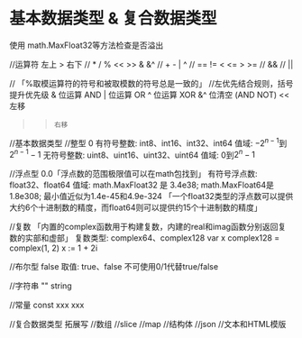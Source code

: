 # 基本数据类型 & 复合数据类型

使用 math.MaxFloat32等方法检查是否溢出

//运算符  左上 > 右下
// *      /      %      <<       >>    &  &^
// +      -      |      ^
// ==     !=     <      <=       >      >=
// &&
// ||

// 「%取模运算符的符号和被取模数的符号总是一致的」
//左优先结合规则，括号提升优先级
&      位运算 AND
|      位运算 OR
^      位运算 XOR
&^     位清空 (AND NOT)
<<     左移
>>     右移

//基本数据类型
//整型 0
有符号整数: int8、int16、int32、int64   值域: $-2^{n-1}$到$2^{n-1}-1$
无符号整数: uint8、uint16、uint32、uint64   值域: 0到$2^n-1$

//浮点型 0.0「浮点数的范围极限值可以在math包找到」
有符号浮点数: float32、float64  值域: math.MaxFloat32 是 3.4e38; math.MaxFloat64是1.8e308; 最小值近似为1.4e-45和4.9e-324
「一个float32类型的浮点数可以提供大约6个十进制数的精度，而float64则可以提供约15个十进制数的精度」

//复数 「内置的complex函数用于构建复数，内建的real和imag函数分别返回复数的实部和虚部」
复数类型: complex64、complex128
var x complex128 = complex(1, 2)
x := 1 + 2i

//布尔型 false
取值: true、false  不可使用0/1代替true/false

//字符串 ""
string

//常量
const xxx xxx

//复合数据类型 拓展写
//数组
//slice
//map
//结构体
//json
//文本和HTML模版
